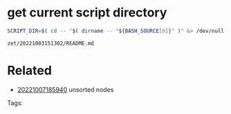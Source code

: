# get current script directory
```bash
SCRIPT_DIR=$( cd -- "$( dirname -- "${BASH_SOURCE[0]}" )" &> /dev/null && pwd )
```

` zet/20221003151302/README.md `

# Related

- [20221007185940](/zet/20221007185940/README.md) unsorted nodes

Tags:

    
